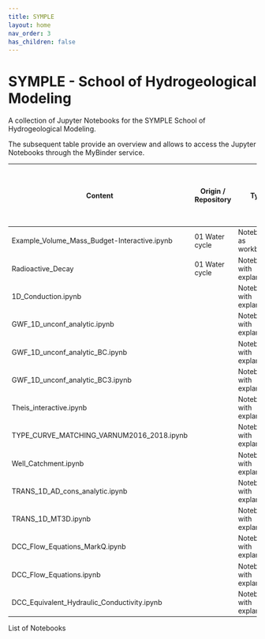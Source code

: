 ```yaml
---
title: SYMPLE
layout: home
nav_order: 3
has_children: false
---
```


# SYMPLE - School of Hydrogeological Modeling

A collection of Jupyter Notebooks for the SYMPLE School of Hydrogeological Modeling.

The subsequent table provide an overview and allows to access the Jupyter Notebooks through the MyBinder service.



| Content                                      | Origin / Repository | Type                       | Preview                                        | Access (via MyBinder and Jupyter Notebook / Voila)           | QR for access                              |
| -------------------------------------------- | ------------------- | -------------------------- | ---------------------------------------------- | ------------------------------------------------------------ | ------------------------------------------ |
| Example_Volume_Mass_Budget-Interactive.ipynb | 01 Water cycle      | Notebook  as workbook      | ![](.\docs\assets\images\symple\pre\SY001.png) | [![Binder](https://mybinder.org/badge_logo.svg)](https://mybinder.org/v2/gh/gw-inux/Jupyter-Notebooks/HEAD?urlpath=notebooks%2F01+Water+cycle%2FExample_Volume_Mass_Budget-Interactive.ipynb) | ![](.\assets\images\symple\qr\qr001NB.png) |
| Radioactive_Decay                            | 01 Water cycle      | Notebook with explanations | ![](.\docs\assets\images\symple\pre\SY002.png) |                                                              |                                            |
| 1D_Conduction.ipynb                          |                     | Notebook with explanations |                                                |                                                              |                                            |
| GWF_1D_unconf_analytic.ipynb                 |                     | Notebook with explanations |                                                |                                                              |                                            |
| GWF_1D_unconf_analytic_BC.ipynb              |                     | Notebook with explanations |                                                |                                                              |                                            |
| GWF_1D_unconf_analytic_BC3.ipynb             |                     | Notebook with explanations |                                                |                                                              |                                            |
| Theis_interactive.ipynb                      |                     | Notebook with explanations |                                                |                                                              |                                            |
| TYPE_CURVE_MATCHING_VARNUM2016_2018.ipynb    |                     | Notebook with explanations |                                                |                                                              |                                            |
| Well_Catchment.ipynb                         |                     | Notebook with explanations |                                                |                                                              |                                            |
| TRANS_1D_AD_cons_analytic.ipynb              |                     | Notebook with explanations |                                                |                                                              |                                            |
| TRANS_1D_MT3D.ipynb                          |                     | Notebook with explanations |                                                |                                                              |                                            |
| DCC_Flow_Equations_MarkQ.ipynb               |                     | Notebook with explanations |                                                |                                                              |                                            |
| DCC_Flow_Equations.ipynb                     |                     | Notebook with explanations |                                                |                                                              |                                            |
| DCC_Equivalent_Hydraulic_Conductivity.ipynb  |                     | Notebook with explanations |                                                |                                                              |                                            |



List of Notebooks

